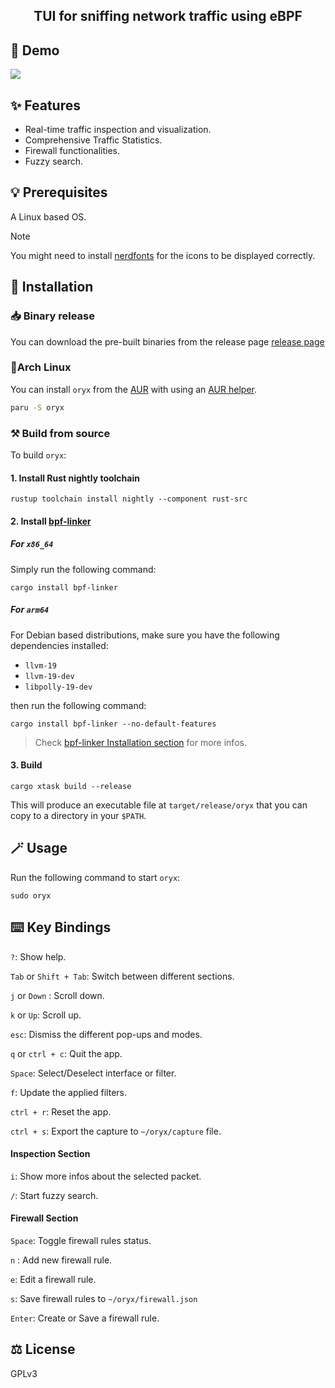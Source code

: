 <div align="center">
  <h2> TUI for sniffing network traffic using eBPF </h2>
</div>

## 📸 Demo

![](https://github.com/user-attachments/assets/e64dc4b6-9143-4b05-b4a8-b5d0455e5d5e)

## ✨ Features

- Real-time traffic inspection and visualization.
- Comprehensive Traffic Statistics.
- Firewall functionalities.
- Fuzzy search.

## 💡 Prerequisites

A Linux based OS.

> [!NOTE]
> You might need to install [nerdfonts](https://www.nerdfonts.com/) for the icons to be displayed correctly.

## 🚀 Installation

### 📥 Binary release

You can download the pre-built binaries from the release page [release page](https://github.com/pythops/oryx/releases)

### 🐧Arch Linux

You can install `oryx` from the [AUR](https://aur.archlinux.org/packages/oryx) with using an [AUR helper](https://wiki.archlinux.org/title/AUR_helpers).

```bash
paru -S oryx
```

### ⚒️ Build from source

To build `oryx`:

#### 1. Install Rust nightly toolchain

```
rustup toolchain install nightly --component rust-src
```

#### 2. Install [bpf-linker](https://github.com/aya-rs/bpf-linker)

##### For `x86_64`

Simply run the following command:

```
cargo install bpf-linker
```

##### For `arm64`

For Debian based distributions, make sure you have the following dependencies installed:

- `llvm-19`
- `llvm-19-dev`
- `libpolly-19-dev`

then run the following command:

```
cargo install bpf-linker --no-default-features
```

> Check [bpf-linker Installation section](https://github.com/aya-rs/bpf-linker?tab=readme-ov-file#installation) for more infos.

#### 3. Build

```
cargo xtask build --release
```

This will produce an executable file at `target/release/oryx` that you can copy to a directory in your `$PATH`.

## 🪄 Usage

Run the following command to start `oryx`:

```
sudo oryx
```

## ⌨️ Key Bindings

`?`: Show help.

`Tab` or `Shift + Tab`: Switch between different sections.

`j` or `Down` : Scroll down.

`k` or `Up`: Scroll up.

`esc`: Dismiss the different pop-ups and modes.

`q` or `ctrl + c`: Quit the app.

`Space`: Select/Deselect interface or filter.

`f`: Update the applied filters.

`ctrl + r`: Reset the app.

`ctrl + s`: Export the capture to `~/oryx/capture` file.

#### Inspection Section

`i`: Show more infos about the selected packet.

`/`: Start fuzzy search.

#### Firewall Section

`Space`: Toggle firewall rules status.

`n` : Add new firewall rule.

`e`: Edit a firewall rule.

`s`: Save firewall rules to `~/oryx/firewall.json`

`Enter`: Create or Save a firewall rule.

## ⚖️ License

GPLv3
